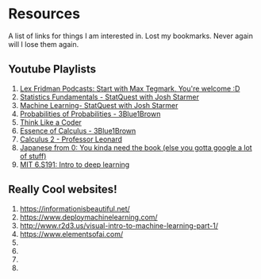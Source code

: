 # Resources
A list of links for things I am interested in.
Lost my bookmarks. Never again will I lose them again.

## Youtube Playlists

1. [Lex Fridman Podcasts: Start with Max Tegmark, You're welcome :D](https://www.youtube.com/watch?v=PUAdj3w3wO4&list=PLrAXtmErZgOdP_8GztsuKi9nrraNbKKp4)
2. [Statistics Fundamentals - StatQuest with Josh Starmer](https://www.youtube.com/watch?v=qBigTkBLU6g&list=PLblh5JKOoLUK0FLuzwntyYI10UQFUhsY9)
3. [Machine Learning- StatQuest with Josh Starmer](https://www.youtube.com/watch?v=Gv9_4yMHFhI&list=PLblh5JKOoLUICTaGLRoHQDuF_7q2GfuJF)
4. [Probabilities of Probabilities - 3Blue1Brown](https://www.youtube.com/watch?v=8idr1WZ1A7Q&list=PLZHQObOWTQDOjmo3Y6ADm0ScWAlEXf-fp)
5. [Think Like a Coder](https://www.youtube.com/playlist?list=PLJicmE8fK0EgogMqDYMgcADT1j5b911or)
6. [Essence of Calculus - 3Blue1Brown](https://www.youtube.com/watch?v=WUvTyaaNkzM&list=PLZHQObOWTQDMsr9K-rj53DwVRMYO3t5Yr)
7. [Calculus 2 - Professor Leonard](https://www.youtube.com/playlist?list=PLDesaqWTN6EQ2J4vgsN1HyBeRADEh4Cw-)
8. [Japanese from 0: You kinda need the book (else you gotta google a lot of stuff) ](https://www.youtube.com/playlist?list=PLOcym2c7xnBwU12Flkm5RcLIEhvURQ8TB)
9. [MIT 6.S191: Intro to deep learning](https://www.youtube.com/playlist?list=PLtBw6njQRU-rwp5__7C0oIVt26ZgjG9NI)

## Really Cool websites! 

1. https://informationisbeautiful.net/
2. https://www.deploymachinelearning.com/
3. http://www.r2d3.us/visual-intro-to-machine-learning-part-1/ 
4. https://www.elementsofai.com/
5.
6.
7.
8. 

